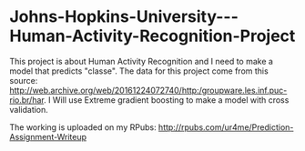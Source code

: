 # Johns-Hopkins-University---Human-Activity-Recognition-Project

This project is about Human Activity Recognition and I need to make a model that predicts "classe". The data for this project come from this source: http://web.archive.org/web/20161224072740/http:/groupware.les.inf.puc-rio.br/har. I Will use Extreme gradient boosting to make a model with cross validation.  
  
The working is uploaded on my RPubs: http://rpubs.com/ur4me/Prediction-Assignment-Writeup
